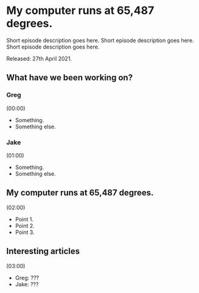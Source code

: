 # My computer runs at 65,487 degrees.

Short episode description goes here. Short episode description goes here. Short episode description goes here.

Released: 27th April 2021.

## What have we been working on?

### Greg

(00:00)

+ Something.
+ Something else.

### Jake

(01:00)

+ Something.
+ Something else.

## My computer runs at 65,487 degrees.

(02:00)

+ Point 1.
+ Point 2.
+ Point 3.

## Interesting articles

(03:00)

+ Greg: ???
+ Jake: ???
